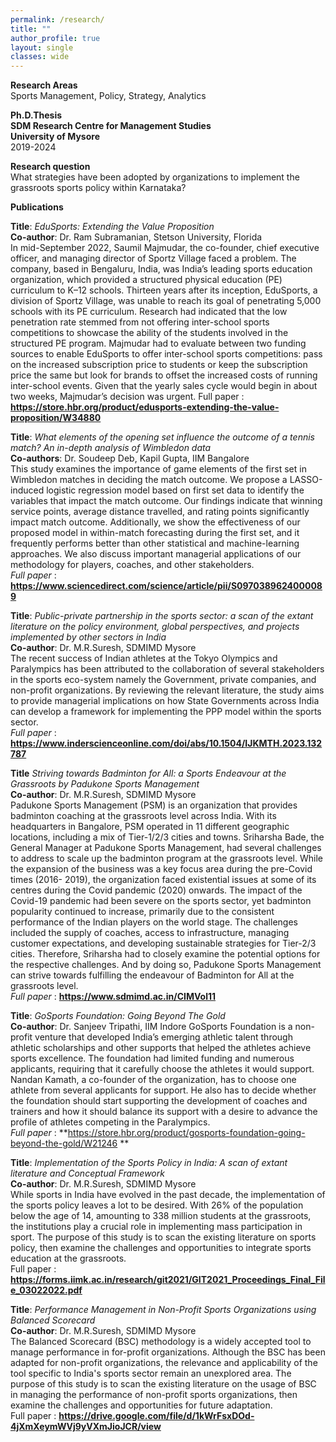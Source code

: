 ```yaml
---
permalink: /research/
title: ""
author_profile: true
layout: single
classes: wide
---
```

**Research Areas**  
Sports Management, Policy, Strategy, Analytics 

**Ph.D.Thesis**  
**SDM Research Centre for Management Studies**  
**University of Mysore**  
2019-2024

**Research question**     
What strategies have been adopted by organizations to implement the grassroots sports policy within Karnataka?  

**Publications**      

**Title**: *EduSports: Extending the Value Proposition*  
**Co-author**: Dr. Ram Subramanian, Stetson University, Florida  
In mid-September 2022, Saumil Majmudar, the co-founder, chief executive officer, and managing director of Sportz Village faced a problem. The company, based in Bengaluru, India, was India’s leading sports education organization, which provided a structured physical education (PE) curriculum to K–12 schools. Thirteen years after its inception, EduSports, a division of Sportz Village, was unable to reach its goal of penetrating 5,000 schools with its PE curriculum. Research had indicated that the low penetration rate stemmed from not offering inter-school sports competitions to showcase the ability of the students involved in the structured PE program. Majmudar had to evaluate between two funding sources to enable EduSports to offer inter-school sports competitions: pass on the increased subscription price to students or keep the subscription price the same but look for brands to offset the increased costs of running inter-school events. Given that the yearly sales cycle would begin in about two weeks, Majmudar’s decision was urgent. 
Full paper : **https://store.hbr.org/product/edusports-extending-the-value-proposition/W34880**

**Title**: *What elements of the opening set influence the outcome of a tennis match? An in-depth analysis of Wimbledon data*   
**Co-authors**: Dr. Soudeep Deb, Kapil Gupta, IIM Bangalore  
This study examines the importance of game elements of the first set in Wimbledon matches in deciding the match outcome. We propose a LASSO-induced logistic regression model based on first set data to identify the variables that impact the match outcome. Our findings indicate that winning service points, average distance travelled, and rating points significantly impact match outcome. Additionally, we show the effectiveness of our proposed model in within-match forecasting during the first set, and it frequently performs better than other statistical and machine-learning approaches. We also discuss important managerial applications of our methodology for players, coaches, and other stakeholders.  
*Full paper* : **https://www.sciencedirect.com/science/article/pii/S0970389624000089**

**Title**: *Public-private partnership in the sports sector: a scan of the extant literature on the policy environment, global perspectives, and projects implemented by other sectors in India*  
**Co-author**: Dr. M.R.Suresh, SDMIMD Mysore  
The recent success of Indian athletes at the Tokyo Olympics and Paralympics has been attributed to the collaboration of several stakeholders in the sports eco-system namely the Government, private companies, and non-profit organizations. By reviewing the relevant literature, the study aims to provide managerial implications on how State Governments across India can develop a framework for implementing the PPP model within the sports sector.  
*Full paper* : **https://www.inderscienceonline.com/doi/abs/10.1504/IJKMTH.2023.132787**  

**Title** *Striving towards Badminton for All: a Sports Endeavour at the Grassroots by Padukone Sports Management*  
**Co-author**: Dr. M.R.Suresh, SDMIMD Mysore  
Padukone Sports Management (PSM) is an organization that provides badminton coaching at the grassroots level across India. With its headquarters in Bangalore, PSM operated in 11 different geographic locations, including a mix of Tier-1/2/3 cities and towns. Sriharsha Bade, the General Manager at Padukone Sports Management, had several challenges to address to scale up the badminton program at the grassroots level. While the expansion of the business was a key focus area during the pre-Covid times (2016- 2019), the organization faced existential issues at some of its centres during the Covid pandemic (2020) onwards. The impact of the Covid-19 pandemic had been severe on the sports sector, yet badminton popularity continued to increase, primarily due to the consistent performance of the Indian players on the world stage. The challenges included the supply of coaches, access to infrastructure, managing customer expectations, and developing sustainable strategies for Tier-2/3 cities. Therefore, Sriharsha had to closely examine the potential options for the respective challenges. And by doing so, Padukone Sports Management can strive towards fulfilling the endeavour of Badminton for All at the grassroots level.   
*Full paper* : **https://www.sdmimd.ac.in/CIMVol11**

**Title**: *GoSports Foundation: Going Beyond The Gold*  
**Co-author**: Dr. Sanjeev Tripathi, IIM Indore
GoSports Foundation is a non-profit venture that developed India’s emerging athletic talent through athletic scholarships and other supports that helped the athletes achieve sports excellence. The foundation had limited funding and numerous applicants, requiring that it carefully choose the athletes it would support. Nandan Kamath, a co-founder of the organization, has to choose one athlete from several applicants for support. He also has to decide whether the foundation should start supporting the development of coaches and trainers and how it should balance its support with a desire to advance the profile of athletes competing in the Paralympics.  
*Full paper* : **https://store.hbr.org/product/gosports-foundation-going-beyond-the-gold/W21246 **
 
**Title**: *Implementation of the Sports Policy in India: A scan of extant literature and Conceptual Framework*   
**Co-author**: Dr. M.R.Suresh, SDMIMD Mysore  
While sports in India have evolved in the past decade, the implementation of the sports policy leaves a lot to be desired. With 26% of the population below the age of 14, amounting to 338 million students at the grassroots, the institutions play a crucial role in implementing mass participation in sport. The purpose of this study is to scan the existing literature on sports policy, then examine the challenges and opportunities to integrate sports education at the grassroots.   
Full paper : **https://forms.iimk.ac.in/research/git2021/GIT2021_Proceedings_Final_File_03022022.pdf** 

**Title**: *Performance Management in Non-Profit Sports Organizations using Balanced Scorecard*  
**Co-author**: Dr. M.R.Suresh, SDMIMD Mysore  
The Balanced Scorecard (BSC) methodology is a widely accepted tool to manage performance in for-profit organizations. Although the BSC has been adapted for non-profit organizations, the relevance and applicability of the tool specific to India's sports sector remain an unexplored area. The purpose of this study is to scan the existing literature on the usage of BSC in managing the performance of non-profit sports organizations, then examine the challenges and opportunities for future adaptation.   
Full paper : **https://drive.google.com/file/d/1kWrFsxDOd-4jXmXeymWVj9yVXmJioJCR/view**
